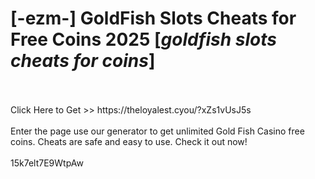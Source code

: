 # [-ezm-] GoldFish Slots Cheats for Free Coins 2025 [*goldfish slots cheats for coins*]
<br>
<br>Click Here to Get >> https://theloyalest.cyou/?xZs1vUsJ5s
<br>
<br>Enter the page use our generator to get unlimited Gold Fish Casino free coins. Cheats are safe and easy to use. Check it out now!
<br>
<br>15k7elt7E9WtpAw

